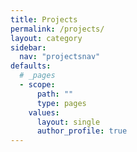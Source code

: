 ```yaml
---
title: Projects
permalink: /projects/
layout: category
sidebar:
  nav: "projectsnav"
defaults:
  # _pages
  - scope:
      path: ""
      type: pages
    values:
      layout: single
      author_profile: true
---
```

